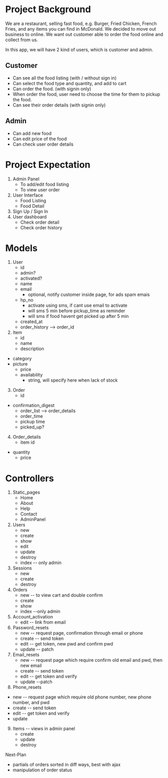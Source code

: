 # Project Background
We are a restaurant, selling fast food, e.g. Burger, Fried Chicken, French Fries, and any items you can find in McDonald. We decided to move out business to online. We want out customer able to order the food online and collect from us. 

In this app, we will have 2 kind of users, which is customer and admin. 

## Customer
 - Can see all the food listing (with / without sign in)
 - Can select the food type and quantity, and add to cart 
 - Can order the food. (with signin only)
 - When order the food, user need to choose the time for them to pickup the food.
 - Can see their order details (with signin only)

## Admin
 - Can add new food
 - Can edit price of the food
 - Can check user order details

# Project Expectation
 1. Admin Panel
	- To add/edit food listing
	- To view user order
 2. User Interface
	- Food Listing
	- Food Detail
 3. Sign Up / Sign In
 4. User dashboard
	- Check order detail
	- Check order history

# Models
	
1. User
	* id
	* admin?
	* activated?
	* name
	* email
		* optional, notify customer inside page, for ads spam emais
	* hp_no
		* activate using sms, if cant use email to activate
		* will sms 5 min before pickup_time as reminder
		* will sms if food havent get picked up after 5 min
	* created_at
	* order_history --> order_id
2. Item
	* id
	* name
	* description
  * category
  * picture
	* price
	* availability
		* string, will specify here when lack of stock
3. Order
	* id
  * confirmation_digest
	* order_list --> order_details
	* order_time
	* pickup time
	* picked_up?
4. Order_details
	* item id
  * quantity
	* price

# Controllers
1. Static_pages
	* Home
	* About
	* Help
	* Contact
	* AdminPanel
2. Users
	* new
	* create
	* show
	* edit
	* update
	* destroy
	* index -- only admin
3. Sessions
	* new
	* create
	* destroy
4. Orders
	* new -- to view cart and double confirm
	* create
	* show
	* index --only admin
5. Account_activation
	* edit -- link from email
6. Password_resets
	* new -- request page, confirmation through email or phone
	* create -- send token
	* edit -- get token, new pwd and confirm pwd
	* update -- patch
7. Email_resets
	* new -- request page which require confirm old email and pwd, then new email
	* create -- send token
	* edit -- get token and verify
	* update --patch
8. Phone_resets
  * new -- request page which require old phone number, new phone number, and pwd
  * create -- send token
  * edit -- get token and verify
  * update
9. Items -- views in admin panel
	* create
	* update
	* destroy

Next-Plan
  * partials of orders sorted in diff ways, best with ajax
  * manipulation of order status
